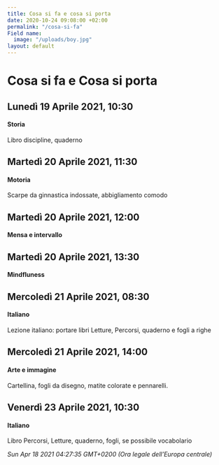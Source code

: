```yaml
---
title: Cosa si fa e cosa si porta
date: 2020-10-24 09:08:00 +02:00
permalink: "/cosa-si-fa"
Field name:
  image: "/uploads/boy.jpg"
layout: default
---
```


# Cosa si fa e Cosa si porta
## Lunedì 19 Aprile 2021, 10:30
#### Storia
Libro discipline, quaderno  
## Martedì 20 Aprile 2021, 11:30
#### Motoria
Scarpe da ginnastica indossate, abbigliamento comodo  
## Martedì 20 Aprile 2021, 12:00
#### Mensa e intervallo
  
## Martedì 20 Aprile 2021, 13:30
#### Mindfluness
  
## Mercoledì 21 Aprile 2021, 08:30
#### Italiano
<span>Lezione italiano: portare libri Letture, Percorsi, quaderno e fogli a righe</span>  
## Mercoledì 21 Aprile 2021, 14:00
#### Arte e immagine
Cartellina, fogli da disegno, matite colorate e pennarelli.  
## Venerdì 23 Aprile 2021, 10:30
#### Italiano
Libro Percorsi, Letture, quaderno, fogli, se possibile vocabolario  

_Sun Apr 18 2021 04:27:35 GMT+0200 (Ora legale dell’Europa centrale)_